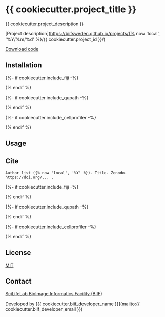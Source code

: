 # {{ cookiecutter.project_title }}

{{ cookiecutter.project_description }}

[Project description](https://biifsweden.github.io/projects/{% now 'local', '%Y/%m/%d' %}/{{ cookiecutter.project_id }}/)

[Download code](archive/refs/heads/main.zip)

## Installation

{%- if cookiecutter.include_fiji -%}
<!-- TODO Fiji installation instructions (including version) -->
{% endif %}

{%- if cookiecutter.include_qupath -%}
<!-- TODO QuPath installation instructions (including version) -->
{% endif %}

{%- if cookiecutter.include_cellprofiler -%}
<!-- TODO CellProfiler installation instructions (including version) -->
{% endif %}

## Usage

## Cite

```
Author list ({% now 'local', '%Y' %}). Title. Zenodo. https://doi.org/... .
```

{%- if cookiecutter.include_fiji -%}
<!-- TODO Fiji citation -->
{% endif %}

{%- if cookiecutter.include_qupath -%}
<!-- TODO QuPath citation -->
{% endif %}

{%- if cookiecutter.include_cellprofiler -%}
<!-- TODO CellProfiler citation -->
{% endif %}

## License

[MIT](LICENSE)

## Contact

[SciLifeLab BioImage Informatics Facility (BIIF)](https://www.scilifelab.se/units/bioimage-informatics/)

Developed by [{{ cookiecutter.biif_developer_name }}](mailto:{{ cookiecutter.biif_developer_email }})
